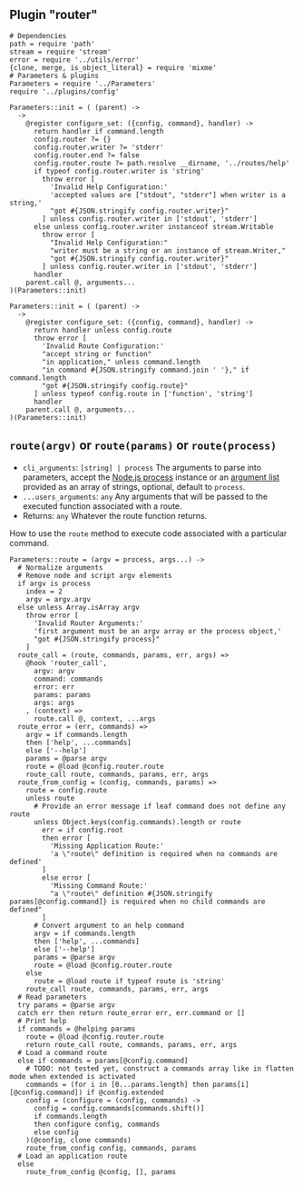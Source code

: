 
## Plugin "router"

    # Dependencies
    path = require 'path'
    stream = require 'stream'
    error = require '../utils/error'
    {clone, merge, is_object_literal} = require 'mixme'
    # Parameters & plugins
    Parameters = require '../Parameters'
    require '../plugins/config'

    Parameters::init = ( (parent) ->
      ->
        @register configure_set: ({config, command}, handler) ->
          return handler if command.length
          config.router ?= {}
          config.router.writer ?= 'stderr'
          config.router.end ?= false
          config.router.route ?= path.resolve __dirname, '../routes/help'
          if typeof config.router.writer is 'string'
            throw error [
              'Invalid Help Configuration:'
              'accepted values are ["stdout", "stderr"] when writer is a string,'
              "got #{JSON.stringify config.router.writer}"
            ] unless config.router.writer in ['stdout', 'stderr']
          else unless config.router.writer instanceof stream.Writable
            throw error [
              "Invalid Help Configuration:"
              "writer must be a string or an instance of stream.Writer,"
              "got #{JSON.stringify config.router.writer}"
            ] unless config.router.writer in ['stdout', 'stderr']
          handler
        parent.call @, arguments...
    )(Parameters::init)
    
    Parameters::init = ( (parent) ->
      ->
        @register configure_set: ({config, command}, handler) ->
          return handler unless config.route
          throw error [
            'Invalid Route Configuration:'
            "accept string or function"
            "in application," unless command.length
            "in command #{JSON.stringify command.join ' '}," if command.length
            "got #{JSON.stringify config.route}"
          ] unless typeof config.route in ['function', 'string']
          handler
        parent.call @, arguments...
    )(Parameters::init)
    
## `route(argv)` or `route(params)` or `route(process)`

* `cli_arguments`: `[string] | process` The arguments to parse into parameters, accept the [Node.js process](https://nodejs.org/api/process.html) instance or an [argument list](https://nodejs.org/api/process.html#process_process_argv) provided as an array of strings, optional, default to `process`.
* `...users_arguments`: `any` Any arguments that will be passed to the executed function associated with a route.
* Returns: `any` Whatever the route function returns.

How to use the `route` method to execute code associated with a particular command.

    Parameters::route = (argv = process, args...) ->
      # Normalize arguments
      # Remove node and script argv elements
      if argv is process
        index = 2
        argv = argv.argv
      else unless Array.isArray argv
        throw error [
          'Invalid Router Arguments:'
          'first argument must be an argv array or the process object,'
          "got #{JSON.stringify process}"
        ]
      route_call = (route, commands, params, err, args) =>
        @hook 'router_call',
          argv: argv
          command: commands
          error: err
          params: params
          args: args
        , (context) =>
          route.call @, context, ...args
      route_error = (err, commands) =>
        argv = if commands.length
        then ['help', ...commands]
        else ['--help']
        params = @parse argv
        route = @load @config.router.route
        route_call route, commands, params, err, args
      route_from_config = (config, commands, params) =>
        route = config.route
        unless route
          # Provide an error message if leaf command does not define any route
          unless Object.keys(config.commands).length or route
            err = if config.root
            then error [
              'Missing Application Route:'
              'a \"route\" definition is required when no commands are defined'
            ]
            else error [
              'Missing Command Route:'
              "a \"route\" definition #{JSON.stringify params[@config.command]} is required when no child commands are defined"
            ]
          # Convert argument to an help command
          argv = if commands.length
          then ['help', ...commands]
          else ['--help']
          params = @parse argv
          route = @load @config.router.route
        else
          route = @load route if typeof route is 'string'
        route_call route, commands, params, err, args
      # Read parameters
      try params = @parse argv
      catch err then return route_error err, err.command or []
      # Print help
      if commands = @helping params
        route = @load @config.router.route
        return route_call route, commands, params, err, args
      # Load a command route
      else if commands = params[@config.command]
        # TODO: not tested yet, construct a commands array like in flatten mode when extended is activated
        commands = (for i in [0...params.length] then params[i][@config.command]) if @config.extended
        config = (configure = (config, commands) ->
          config = config.commands[commands.shift()]
          if commands.length
          then configure config, commands
          else config
        )(@config, clone commands)
        route_from_config config, commands, params
      # Load an application route
      else
        route_from_config @config, [], params
